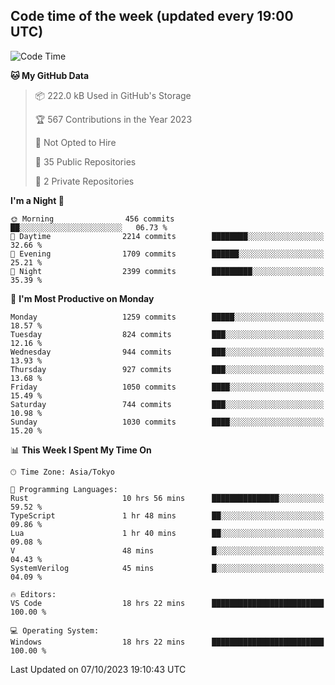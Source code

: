 ## Code time of the week (updated every 19:00 UTC)

<!--START_SECTION:waka-->
![Code Time](http://img.shields.io/badge/Code%20Time-2%2C185%20hrs%2025%20mins-blue)

**🐱 My GitHub Data** 

> 📦 222.0 kB Used in GitHub's Storage 
 > 
> 🏆 567 Contributions in the Year 2023
 > 
> 🚫 Not Opted to Hire
 > 
> 📜 35 Public Repositories 
 > 
> 🔑 2 Private Repositories 
 > 
**I'm a Night 🦉** 

```text
🌞 Morning                456 commits         ██░░░░░░░░░░░░░░░░░░░░░░░   06.73 % 
🌆 Daytime                2214 commits        ████████░░░░░░░░░░░░░░░░░   32.66 % 
🌃 Evening                1709 commits        ██████░░░░░░░░░░░░░░░░░░░   25.21 % 
🌙 Night                  2399 commits        █████████░░░░░░░░░░░░░░░░   35.39 % 
```
📅 **I'm Most Productive on Monday** 

```text
Monday                   1259 commits        █████░░░░░░░░░░░░░░░░░░░░   18.57 % 
Tuesday                  824 commits         ███░░░░░░░░░░░░░░░░░░░░░░   12.16 % 
Wednesday                944 commits         ███░░░░░░░░░░░░░░░░░░░░░░   13.93 % 
Thursday                 927 commits         ███░░░░░░░░░░░░░░░░░░░░░░   13.68 % 
Friday                   1050 commits        ████░░░░░░░░░░░░░░░░░░░░░   15.49 % 
Saturday                 744 commits         ███░░░░░░░░░░░░░░░░░░░░░░   10.98 % 
Sunday                   1030 commits        ████░░░░░░░░░░░░░░░░░░░░░   15.20 % 
```


📊 **This Week I Spent My Time On** 

```text
🕑︎ Time Zone: Asia/Tokyo

💬 Programming Languages: 
Rust                     10 hrs 56 mins      ███████████████░░░░░░░░░░   59.52 % 
TypeScript               1 hr 48 mins        ██░░░░░░░░░░░░░░░░░░░░░░░   09.86 % 
Lua                      1 hr 40 mins        ██░░░░░░░░░░░░░░░░░░░░░░░   09.08 % 
V                        48 mins             █░░░░░░░░░░░░░░░░░░░░░░░░   04.43 % 
SystemVerilog            45 mins             █░░░░░░░░░░░░░░░░░░░░░░░░   04.09 % 

🔥 Editors: 
VS Code                  18 hrs 22 mins      █████████████████████████   100.00 % 

💻 Operating System: 
Windows                  18 hrs 22 mins      █████████████████████████   100.00 % 
```


 Last Updated on 07/10/2023 19:10:43 UTC
<!--END_SECTION:waka-->
